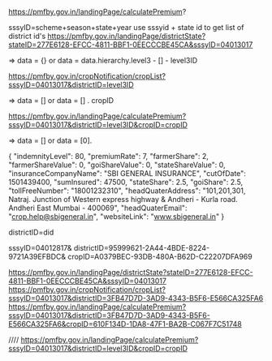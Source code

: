 https://pmfby.gov.in/landingPage/calculatePremium?

sssyID=scheme+season+state+year
use sssyid + state id to get list of district id's
https://pmfby.gov.in/landingPage/districtState?stateID=277E6128-EFCC-4811-BBF1-0EECCCBE45CA&sssyID=04013017

=> data = {} or data = data.hierarchy.level3 - [] - level3ID

https://pmfby.gov.in/cropNotification/cropList?sssyID=04013017&districtID=level3ID

=> data = [] or data = [] . cropID

https://pmfby.gov.in/landingPage/calculatePremium?sssyID=04013017&districtID=level3ID&cropID=cropID

=> data = [] or data = [0].

{
"indemnityLevel": 80,
"premiumRate": 7,
"farmerShare": 2,
"farmerShareValue": 0,
"goiShareValue": 0,
"stateShareValue": 0,
"insuranceCompanyName": "SBI GENERAL INSURANCE",
"cutOfDate": 1501439400,
"sumInsured": 47500,
"stateShare": 2.5,
"goiShare": 2.5,
"tollFreeNumber": "18001232310",
"headQuaterAddress": "101,201,301, Natraj. Junction of Western express highway & Andheri - Kurla road. Andheri East Mumbai - 400069",
"headQuaterEmail": "crop.help@sbigeneral.in",
"websiteLink": "www.sbigeneral.in"
}

districtID=did

sssyID=04012817&
districtID=95999621-2A44-4BDE-8224-9721A39EFBDC&
cropID=A0379BEC-93DB-480A-B62D-C22207DFA969

https://pmfby.gov.in/landingPage/districtState?stateID=277E6128-EFCC-4811-BBF1-0EECCCBE45CA&sssyID=04013017
https://pmfby.gov.in/cropNotification/cropList?sssyID=04013017&districtID=3FB47D7D-3AD9-4343-B5F6-E566CA325FA6
https://pmfby.gov.in/landingPage/calculatePremium?sssyID=04013017&districtID=3FB47D7D-3AD9-4343-B5F6-E566CA325FA6&cropID=610F134D-1DA8-47F1-BA2B-C067F7C51748

//// https://pmfby.gov.in/landingPage/calculatePremium?sssyID=04013017&districtID=level3ID&cropID=cropID

